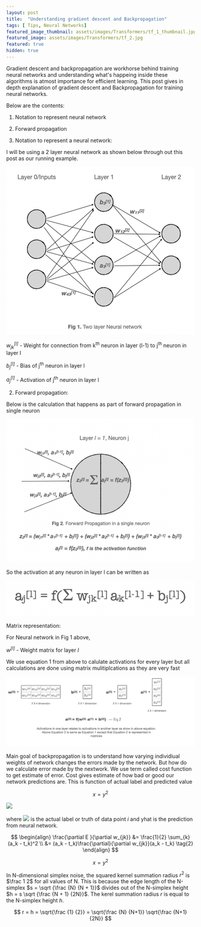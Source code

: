 ```yaml
---
layout: post
title:  "Understanding gradient descent and Backpropagation"
tags: [ Tips, Neural Networks]
featured_image_thumbnail: assets/images/Transformers/tf_1_thumbnail.jpg
featured_image: assets/images/Transformers/tf_2.jpg
featured: true
hidden: true
---
```



Gradient descent and backpropagation are workhorse behind training neural networks and understanding what's happeing inside these algorithms is atmost importance
for efficient learning. This post gives in depth explanation of gradient descent and Backpropagation for training neural networks.


Below are the contents:

1) Notation to represent neural network
2) Forward propagation



1) Notation to represent a neural network:

I will be using a 2 layer neural network as shown below through out this post as our running example.

<p align="center">
  <img src="https://raw.githubusercontent.com/raviteja-ganta/raviteja-ganta.github.io/main/assets/images/Backprop/bp1.png" />
</p>

*w<sub>jk</sub><sup>[l]</sup>* - Weight for connection from k<sup>th</sup> neuron in layer (l-1) to j<sup>th</sup> neuron in layer l

*b<sub>j</sub><sup>[l]</sup>* - Bias of j<sup>th</sup> neuron in layer l

*a<sub>j</sub><sup>[l]</sup>* - Activation of j<sup>th</sup> neuron in layer l

2) Forward propagation:

Below is the calculation that happens as part of forward propagation in single neuron

<p align="center">
  <img src="https://raw.githubusercontent.com/raviteja-ganta/raviteja-ganta.github.io/main/assets/images/Backprop/bp2.png" />
</p>

So the activation at any neuron in layer l can be written as 

<p align="center">
  <img src="https://raw.githubusercontent.com/raviteja-ganta/raviteja-ganta.github.io/main/assets/images/Backprop/bp4.png" />
</p>

<!-- <img src="https://render.githubusercontent.com/render/math?math=\LARGE a_j^[l]"> = <img src="https://render.githubusercontent.com/render/math?math=\LARGE f"><img src="https://render.githubusercontent.com/render/math?math=\LARGE ("><img src="https://render.githubusercontent.com/render/math?math=\displaystyle \sum_{k}"> <img src="https://render.githubusercontent.com/render/math?math=\LARGE w_jk^[l] a_k^[l-1]">   -->

Matrix representation:

For Neural network in Fig 1 above,

*w<sup>[l]</sup>* - Weight matrix for layer *l*

We use equation 1 from above to calulate activations for every layer but all calculations are done using matrix mulitiplcations as they are very fast

<p align="center">
  <img src="https://raw.githubusercontent.com/raviteja-ganta/raviteja-ganta.github.io/main/assets/images/Backprop/bp3.png" />
</p>


Main goal of backpropagation is to understand how varying individiual weights of network changes the errors made by the network. But how do we calculate error made by the nextwork. We use term called cost function to get estimate of error. Cost gives estimate of how bad or good our network predictions are. This is function of actual label and predicted value

$$ x = y^2 $$


<img src="https://render.githubusercontent.com/render/math?math=\LARGE C = f(y^i,yhat)"> 

where <img src="https://render.githubusercontent.com/render/math?math=\LARGE y^i"> is the actual label or truth of data point *i* and yhat is the prediction from neural network.

$$
\begin{align}
\frac{\partial E }{\partial w_{jk}} &= \frac{1}{2} \sum_{k}(a_k - t_k)^2 \\  
&= (a_k - t_k)\frac{\partial}{\partial w_{jk}}(a_k - t_k) \tag{2}
\end{align}
$$






$$ x = y^2 $$

In N-dimensional simplex noise, the squared kernel summation radius $r^2$ is $\frac 1 2$
for all values of N. This is because the edge length of the N-simplex $s = \sqrt {\frac {N} {N + 1}}$
divides out of the N-simplex height $h = s \sqrt {\frac {N + 1} {2N}}$.
The kerel summation radius $r$ is equal to the N-simplex height $h$.

$$ r = h = \sqrt{\frac {1} {2}} = \sqrt{\frac {N} {N+1}} \sqrt{\frac {N+1} {2N}} $$


